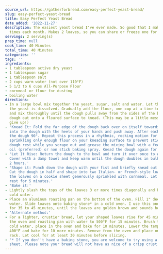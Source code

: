 ```yaml
---
source_url: https://gatherforbread.com/easy-perfect-yeast-bread/
slug: easy-perfect-yeast-bread
title: Easy Perfect Yeast Bread
date_added: '2022-11-27'
description: The easiest yeast bread I've ever made. So good that I make it several
  times each month. Makes 2 loaves, so you can share or freeze one for later.
servings: 2 serving(s)
prep_time: null
cook_time: 40 Minutes
total_time: 40 Minutes
categories: ''
tags: ''
ingredients:
- 1 tablespoon active dry yeast
- 1 tablespoon sugar
- 1 tablespoon salt
- 2 cups warm water (not over 110°F)
- 5 1/2 to 6 cups All-Purpose Flour
- cornmeal or flour for dusting
- boiling water
directions:
- In a large bowl mix together the yeast, sugar, salt and water. Let this stand until
  the yeast is dissolved. Gradually add the flour, one cup at a time to the liquid
  and mix thoroughly until the dough pulls away from the sides of the bowl. Turn the
  dough out onto a floured surface to knead. (This may be a little messy, but don't
  give up!)
- 'Knead It: Fold the far edge of the dough back over on itself towards you. Press
  into the dough with the heels of your hands and push away. After each push, rotate
  the dough 90°. Repeat this process in a rhythmic, rocking motion for 5 minutes,
  sprinkling only enough flour on your kneading surface to prevent sticking. Let the
  dough rest while you scrape out and grease the mixing bowl with a few drops of olive
  oil (preferred) or non stick baking spray. Knead the dough again for 2 to 3 minutes.'
- 'Let It Rise: Return the dough to the bowl and turn it over once to grease the top.
  Cover with a damp towel and keep warm until the dough doubles in bulk, about 1 to
  2 hours.'
- 'Shape it: Punch down the dough with your fist and briefly knead out any air bubbles.
  Cut the dough in half and shape into two Italian- or French-style loaves. Place
  the loaves on a cookie sheet generously sprinkled with cornmeal. Let the loaves
  rest for 5 minutes.'
- 'Bake it:'
- Lightly slash the tops of the loaves 3 or more times diagonally and brush them with
  cold water.
- Place an aluminum roasting pan on the bottom of the oven. Fill 1" deep with boiling
  water. Slide loaves onto baking stone* in a cold oven. I use this one. Bake at 400°F
  for 35 to 45 minutes, until the loaves are golden brown and sounds hollow when tapped.
- 'Alternate method:'
- For a lighter, crustier bread, let your shaped loaves rise for 45 minutes. Preheat
  the oven and roasting pan with water to 500°F for 15 minutes. Brush the loaves with
  cold water, place in the oven and bake for 10 minutes. Lower the temperature to
  400°F and bake for 10 more minutes. Remove from the oven and place on a cooling
  rack. Let cool for at least 30 minutes before slicing.
- '* If you don''t have a baking stone, you are welcome to try using a flat cookie
  sheet. Please note your bread will not have as nice of a crisp crust.'
---
```

